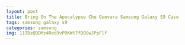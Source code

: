```yaml
---
layout: post
title: Bring On The Apocalypse Che Guevara Samsung Galaxy S9 Case
tags: samsung galaxy s9
categories: samsung
img: 11TDzODDMz4Red3vPRKWt7fDOSwJPpFlf
---
```

